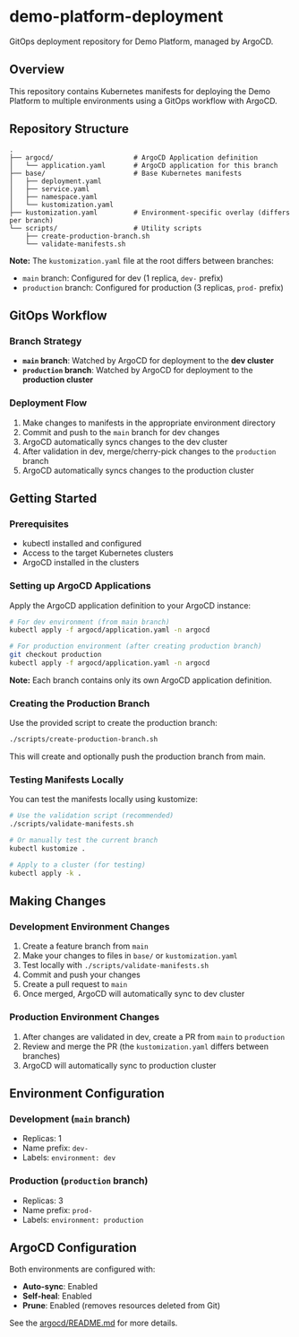 # demo-platform-deployment

GitOps deployment repository for Demo Platform, managed by ArgoCD.

## Overview

This repository contains Kubernetes manifests for deploying the Demo Platform to multiple environments using a GitOps workflow with ArgoCD.

## Repository Structure

```
.
├── argocd/                    # ArgoCD Application definition
│   └── application.yaml       # ArgoCD application for this branch
├── base/                      # Base Kubernetes manifests
│   ├── deployment.yaml
│   ├── service.yaml
│   ├── namespace.yaml
│   └── kustomization.yaml
├── kustomization.yaml         # Environment-specific overlay (differs per branch)
└── scripts/                   # Utility scripts
    ├── create-production-branch.sh
    └── validate-manifests.sh
```

**Note:** The `kustomization.yaml` file at the root differs between branches:
- `main` branch: Configured for dev (1 replica, `dev-` prefix)
- `production` branch: Configured for production (3 replicas, `prod-` prefix)

## GitOps Workflow

### Branch Strategy

- **`main` branch**: Watched by ArgoCD for deployment to the **dev cluster**
- **`production` branch**: Watched by ArgoCD for deployment to the **production cluster**

### Deployment Flow

1. Make changes to manifests in the appropriate environment directory
2. Commit and push to the `main` branch for dev changes
3. ArgoCD automatically syncs changes to the dev cluster
4. After validation in dev, merge/cherry-pick changes to the `production` branch
5. ArgoCD automatically syncs changes to the production cluster

## Getting Started

### Prerequisites

- kubectl installed and configured
- Access to the target Kubernetes clusters
- ArgoCD installed in the clusters

### Setting up ArgoCD Applications

Apply the ArgoCD application definition to your ArgoCD instance:

```bash
# For dev environment (from main branch)
kubectl apply -f argocd/application.yaml -n argocd

# For production environment (after creating production branch)
git checkout production
kubectl apply -f argocd/application.yaml -n argocd
```

**Note:** Each branch contains only its own ArgoCD application definition.

### Creating the Production Branch

Use the provided script to create the production branch:

```bash
./scripts/create-production-branch.sh
```

This will create and optionally push the production branch from main.

### Testing Manifests Locally

You can test the manifests locally using kustomize:

```bash
# Use the validation script (recommended)
./scripts/validate-manifests.sh

# Or manually test the current branch
kubectl kustomize .

# Apply to a cluster (for testing)
kubectl apply -k .
```

## Making Changes

### Development Environment Changes

1. Create a feature branch from `main`
2. Make your changes to files in `base/` or `kustomization.yaml`
3. Test locally with `./scripts/validate-manifests.sh`
4. Commit and push your changes
5. Create a pull request to `main`
6. Once merged, ArgoCD will automatically sync to dev cluster

### Production Environment Changes

1. After changes are validated in dev, create a PR from `main` to `production`
2. Review and merge the PR (the `kustomization.yaml` differs between branches)
3. ArgoCD will automatically sync to production cluster

## Environment Configuration

### Development (`main` branch)
- Replicas: 1
- Name prefix: `dev-`
- Labels: `environment: dev`

### Production (`production` branch)
- Replicas: 3
- Name prefix: `prod-`
- Labels: `environment: production`

## ArgoCD Configuration

Both environments are configured with:
- **Auto-sync**: Enabled
- **Self-heal**: Enabled
- **Prune**: Enabled (removes resources deleted from Git)

See the [argocd/README.md](argocd/README.md) for more details.
